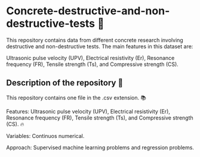 # Concrete-destructive-and-non-destructive-tests 🏫

This repository contains data from different concrete research involving destructive and non-destructive tests. The main features in this dataset are:

Ultrasonic pulse velocity (UPV), Electrical resistivity (Er), Resonance frequency (FR), Tensile strength (Ts), and Compressive strength (CS).

## Description of the repository 📝

This repository contains one file in the .csv extension. 📚

Features: Ultrasonic pulse velocity (UPV), Electrical resistivity (Er), Resonance frequency (FR), Tensile strength (Ts), and Compressive strength (CS). 🔥

Variables: Continuos numerical.

Approach: Supervised machine learning problems and regression problems.
